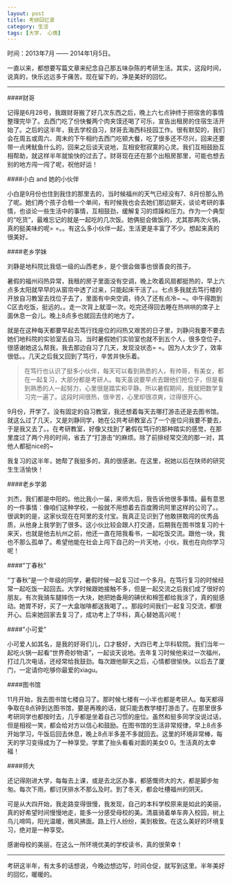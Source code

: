 ```yaml
---
layout: post
title: 考研回忆录
category: 生活
tags: [大学， 心情]
---
```


时间：2013年7月 —— 2014年1月5日。

一直以来，都想要写篇文章来纪念自己那五味杂陈的考研生活。其实，这段时间，说真的，快乐远远多于痛苦。现在留下的，净是美好的回忆。

----

####财哥

记得是6月28号，我跟财哥搬了好几次东西之后，晚上六七点钟终于把宿舍的事情整理完毕了。去西门吃了份快餐两个肉夹馍还喝了可乐，宣告出租房的住宿生活开始了。之后的这半年，我去学校自习，财哥去海西科技园工作。很有默契的，我们会在周五或周六、周末的下午相约去西门吃顿大餐，吃了很多还不尽兴，回来还要带一点烤鱿鱼什么的，回来之后谈天说地，互相安慰寂寞的心灵。我们互相鼓励互相帮助，就这样半年就愉快的过去了。财哥现在还在那个出租房那里，可能也想去别的地方闯一闯了呢，祝他好运！

####小白 and 她的小伙伴

小白是9月份也住到我住的那里去的，当时候福州的天气已经没有7、8月份那么热了呢。她们两个孩子合租一个单间，有时候我也会去她们那边聊天，谈论考研的事情，也谈论一些生活中的事情，互相鼓劲，缓解复习的烦躁和压力。作为一个典型的“吃货”，最难忘记的就是一起吃的几次饭。她俩挺会做饭的，尤其那两次火锅，真的挺美味的呢= =。。有这么多小伙伴一起，生活更是丰富了不少。想起来真的很美好。

####老乡学妹

刘静是地科院比我低一级的山西老乡，是个很会做事也很善良的孩子。

暑假的福州闷热异常，我租的房子里面没有空调，晚上吹着风扇都挺热的，早上六点多太阳就早早的从窗帘中透了过来，只能起床干活了。。七点多我就去笃行楼的开放自习教室去找位子去了，里面有中央空调，待久了还有点冷~ ~。中午得跑到C区去吃饭，挺远的。。走一次背上就湿一次。吃完还得回去睡在热哄哄的席子上面休息一会儿。晚上8点多也就回去住的地方了。

就是在这种每天都要早起去笃行找座位的闷热又艰苦的日子里，刘静问我要不要去她们地科院的实验室去自习。当时暑假她们实验室也就不到五个人，很多空位子。很感谢她这么帮我，我去那边自习了几天，发现没状态= =。因为人太少了，效率很低。。几天之后我又回到了笃行，辛苦并快乐着。

> 在笃行也认识了挺多小伙伴，每天可以看到熟悉的人，有帅哥，有美女，都在一起复习，大部分都是考研人。每天虽说要早点去跟他们抢位子，但是看到熟悉的人一起努力，心里很是踏实和平静。所以暑假期间，我就把数学复习完一遍了。这段时间很热，很辛苦，心里却很凉爽，过得很开心。

9月份，开学了。没有固定的自习教室，我还想着每天去哪打游击还是去图书馆。就这么过了几天，又是刘静同学，她在公共考研教室占了一个座位问我要不要去，于是我又去了。。在考研教室，好像又找到了暑假在笃行的那种踏实的感觉，在那里度过了两个月的时间，省去了“打游击”的麻烦。除了前排经常交流的那一对，其他人都挺nice的~

我复习的这半年，她帮了我挺多的，真的很感谢。在这里，祝她以后在陕师的研究生生活愉快！

####老乡学弟

刘杰，我们都是中阳的。他比我小一届，来师大后，我告诉他很多事情。最有意思的一件事情：像咱们这种学校，一般就不用想着去百度腾讯阿里这样的公司了。。很讽刺的是，这家伙现在在阿里的支付宝。我真正见识到了他敢拼敢闯的优秀品质，从他身上我学到了很多。这小伙比较会跟人打交道，后期我在图书馆复习的十来天，也就是他去杭州之前，他还一直在陪我看书，一起吃饭交流。跟他一块，我也不那么孤单了。希望他能在社会上闯下自己的一片天地，小伙，我也在向你学习呢！

####"丁春秋"

“丁春秋”是一个年级的同学，暑假时候一起复习过一个多月。在笃行复习的时候经常一起吃饭一起回去。大学时候跟她接触不多，但是一起交流之后我们成了很好的朋友。有次我骑车腿摔伤一大块，她把她备用的碘伏和棉签都给我涂了，真的挺感动。她胃不好，买了一大盒咖啡都送我喝了。。那段时间我们一起复习交流，都很开心。后来她回家去复习了，成功考上了华科，真心替她高兴呢！

####"小可爱"

小可爱人如其名，是我的好哥们儿，口才极好，大四已考上华科软院。我们当年一起吃火锅一起看“世界奇妙物语”，一起谈天说地。去年复习时候他来过一次福州，打过几次电话，还经常给我鼓劲。每次跟他聊天之后，心情都很愉快。以后去了厦门，一定请你吃够你最爱的xiagu。

####图书馆

11月开始，我去图书馆七楼自习了。那时候七楼有一小半也都是考研人。每天都得争取在8点钟到达图书馆，要是再晚的话，就只能去教学楼打游击了。在那里很多考研同学也都按时去，几乎都是坐着自己习惯的座位。虽然和挺多同学没说过话，但是相视一笑，都会给对方以信心和鼓励。在图书馆的生活非常规律，早上8点多开始学习，午饭后回去休息，晚上8点半多差不多就回去。这里的环境非常棒，每天的学习变得成为了一种享受。学累了抬头看看对面的美女0 0。生活真的太幸福！

####师大

还记得刚进大学，每每去上课，或是去北区办事，都感慨师大的大，都是脚步匆匆。每次下雨，都讨厌排水不那么及时。到了冬天，都会吐槽福州的阴天。

可是从大四开始，我走路变得很慢，我发现，自己的本科学校原来是如此的美丽，真的好希望时间慢慢地走，能多一分感受母校的美。清晨骑着单车奔入校园，树上鸟儿啼鸣，阳光温暖，微风拂面。路上行人纷纷，美到极致。在这么美好的环境复习，绝对是一种享受。

感谢母校的美丽，在这么一所环境优美的学校读书，真的很荣幸！

----

考研这半年，有太多的话想说，今晚边想边写，时间仓促，就写到这里。半年美好的回忆，暖暖的。